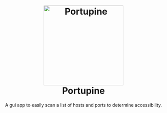 <h1 align="center">
  <a name="logo" href="https://github.com/AlahmadiQ8/Portupine">
    <img src="https://user-images.githubusercontent.com/3461501/225870256-1e0cc3c6-6c6d-4945-ad55-b016df3cc9d9.png" alt="Portupine" width="250">
  </a>
  <br>
  Portupine
</h1>

<p align="center">A gui app to easily scan a list of hosts and ports to determine accessibility.</p>

